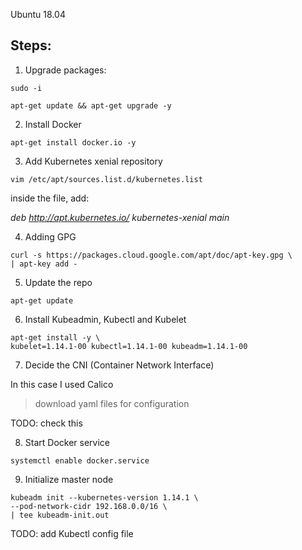 Ubuntu 18.04

## Steps:

1. Upgrade packages:

```
sudo -i

apt-get update && apt-get upgrade -y
```

2. Install Docker

```
apt-get install docker.io -y
```

3. Add Kubernetes xenial repository

```
vim /etc/apt/sources.list.d/kubernetes.list
```

inside the file, add:

*deb http://apt.kubernetes.io/ kubernetes-xenial main*

4. Adding GPG

```
curl -s https://packages.cloud.google.com/apt/doc/apt-key.gpg \
| apt-key add -
```

5. Update the repo

```
apt-get update
```

6. Install Kubeadmin, Kubectl and Kubelet

```
apt-get install -y \
kubelet=1.14.1-00 kubectl=1.14.1-00 kubeadm=1.14.1-00
```

7. Decide the CNI (Container Network Interface)

In this case I used Calico

> download yaml files for configuration

TODO: check this

8. Start Docker service

```
systemctl enable docker.service 
```

9. Initialize master node

```
kubeadm init --kubernetes-version 1.14.1 \
--pod-network-cidr 192.168.0.0/16 \
| tee kubeadm-init.out
```

TODO: add Kubectl config file
